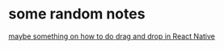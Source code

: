 # some random notes

[maybe something on how to do drag and drop in React Native](https://www.youtube.com/watch?v=tsM3N_7bNcE)